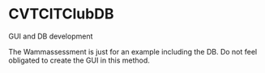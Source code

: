 CVTCITClubDB
============

GUI and DB development

The Wammassessment is just for an example including the DB. Do not feel obligated to create the GUI in this method.
